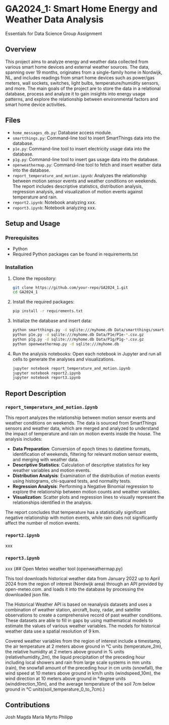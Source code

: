 # GA2024_1: Smart Home Energy and Weather Data Analysis
Essentials for Data Science Group Assignment

## Overview

This project aims to analyze energy and weather data collected from various smart home devices and external weather sources. The data, spanning over 19 months, originates from a single-family home in Nordwijk, NL, and includes readings from smart home devices such as power/gas meters, wall sockets, switches, light bulbs, temperature/humidity sensors, and more. The main goals of the project are to store the data in a relational database, process and analyze it to gain insights into energy usage patterns, and explore the relationship between environmental factors and smart home device activities.

## Files

- `home_messages_db.py`: Database access module.
- `smartthings.py`: Command-line tool to insert SmartThings data into the database.
- `p1e.py`: Command-line tool to insert electricity usage data into the database.
- `p1g.py`: Command-line tool to insert gas usage data into the database.
- `openweathermap.py`: Command-line tool to fetch and insert weather data into the database.
- `report_temperature_and_motion.ipynb`: Analyzes the relationship between motion sensor events and weather conditions on weekends. The report includes descriptive statistics, distribution analysis, regression analysis, and visualization of motion events against temperature and rain.
- `report2.ipynb`: Notebook analyzing xxx.
- `report3.ipynb`: Notebook analyzing xxx.

## Setup and Usage

### Prerequisites

- Python 
- Required Python packages can be found in requirements.txt

### Installation

1. Clone the repository:
   ```bash
   git clone https://github.com/your-repo/GA2024_1.git
   cd GA2024_1
   ```

2. Install the required packages:
   ```bash
   pip install -r requirements.txt
   ```

3. Initialize the database and insert data:
    ```bash
    python smartthings.py -d sqlite:///myhome.db Data/smartthings/smartthings.*
    python p1e.py -d sqlite:///myhome.db Data/P1e/P1e-*.csv.gz
    python p1g.py -d sqlite:///myhome.db Data/P1g/P1g-*.csv.gz
    python openweathermap.py -d sqlite:///myhome.db
    ```

4. Run the analysis notebooks:
    Open each notebook in Jupyter and run all cells to generate the analyses and visualizations.

    ```bash
    jupyter notebook report_temperature_and_motion.ipynb
    jupyter notebook report2.ipynb
    jupyter notebook report3.ipynb
    ```

## Report Description

### `report_temperature_and_motion.ipynb`

This report analyzes the relationship between motion sensor events and weather conditions on weekends. The data is sourced from SmartThings sensors and weather data, which are merged and analyzed to understand the impact of temperature and rain on motion events inside the house. The analysis includes:

- **Data Preparation**: Conversion of epoch times to datetime formats, identification of weekends, filtering for relevant motion sensor events, and merging with weather data.
- **Descriptive Statistics**: Calculation of descriptive statistics for key weather variables and motion events.
- **Distribution Analysis**: Examination of the distribution of motion events using histograms, chi-squared tests, and normality tests.
- **Regression Analysis**: Performing a Negative Binomial regression to explore the relationship between motion counts and weather variables.
- **Visualization**: Scatter plots and regression lines to visually represent the relationships identified in the analysis.

The report concludes that temperature has a statistically significant negative relationship with motion events, while rain does not significantly affect the number of motion events.

### `report2.ipynb`
xxx

### `report3.ipynb`
xxx
{## Open Meteo weather tool (openweathermap.py)

This tool downloads historical weather data from January 2022 up to April 2024 from the region of interest (Nordwijk area) through an API provided by open-meteo.com. and loads it into the database by processing the downloaded json file. 

The Historical Weather API is based on reanalysis datasets and uses a combination of weather station, aircraft, buoy, radar, and satellite observations to create a comprehensive record of past weather conditions. These datasets are able to fill in gaps by using mathematical models to estimate the values of various weather variables. The models for historical weather data use a spatial resolution of 9 km. 

Covered weather variables from the region of interest include a timestamp, the air temperature at 2 meters above ground in °C units (temperature_2m), the relative humidity at 2 meters above ground in % units (relativehumidity_2m), the liquid precipitation of the preceding hour including local showers and rain from large scale systems in mm units (rain), the snowfall amount of the preceding hour in cm units (snowfall), the wind speed at 10 meters above ground in km/h units (windspeed_10m), the wind direction at 10 meters above ground in °degree units (winddirection_10m), and the average temperature of the soil 7cm below ground in °C units(soil_temperature_0_to_7cm).}

## Contributions
Josh 
Magda
Maria
Myrto
Philipp





